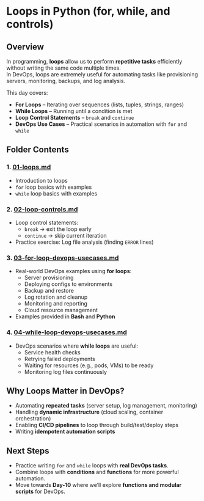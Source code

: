 # Loops in Python (for, while, and controls)

## Overview

In programming, **loops** allow us to perform **repetitive tasks** efficiently without writing the same code multiple times.  
In DevOps, loops are extremely useful for automating tasks like provisioning servers, monitoring, backups, and log analysis.

This day covers:
- **For Loops** – Iterating over sequences (lists, tuples, strings, ranges)
- **While Loops** – Running until a condition is met
- **Loop Control Statements** – `break` and `continue`
- **DevOps Use Cases** – Practical scenarios in automation with `for` and `while`

## Folder Contents

### 1. [01-loops.md](01-loops.md)
- Introduction to loops  
- `for` loop basics with examples  
- `while` loop basics with examples  

### 2. [02-loop-controls.md](02-loop-controls.md)
- Loop control statements:  
  - `break` → exit the loop early  
  - `continue` → skip current iteration  
- Practice exercise: Log file analysis (finding `ERROR` lines)

### 3. [03-for-loop-devops-usecases.md](03-for-loop-devops-usecases.md)
- Real-world DevOps examples using **for loops**:
  - Server provisioning  
  - Deploying configs to environments  
  - Backup and restore  
  - Log rotation and cleanup  
  - Monitoring and reporting  
  - Cloud resource management  
- Examples provided in **Bash** and **Python**

### 4. [04-while-loop-devops-usecases.md](04-while-loop-devops-usecases.md)
- DevOps scenarios where **while loops** are useful:
  - Service health checks  
  - Retrying failed deployments  
  - Waiting for resources (e.g., pods, VMs) to be ready  
  - Monitoring log files continuously

## Why Loops Matter in DevOps?

- Automating **repeated tasks** (server setup, log management, monitoring)  
- Handling **dynamic infrastructure** (cloud scaling, container orchestration)  
- Enabling **CI/CD pipelines** to loop through build/test/deploy steps  
- Writing **idempotent automation scripts**  

## Next Steps
- Practice writing `for` and `while` loops with **real DevOps tasks**.  
- Combine loops with **conditions** and **functions** for more powerful automation.  
- Move towards **Day-10** where we’ll explore **functions and modular scripts** for DevOps.